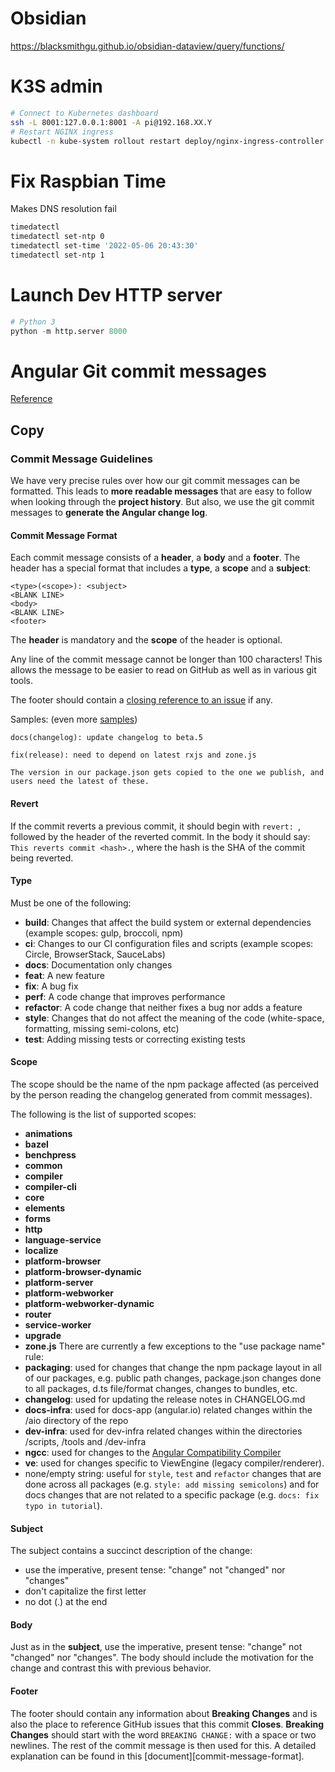 # Obsidian
https://blacksmithgu.github.io/obsidian-dataview/query/functions/
# K3S admin
```bash
# Connect to Kubernetes dashboard
ssh -L 8001:127.0.0.1:8001 -A pi@192.168.XX.Y
# Restart NGINX ingress
kubectl -n kube-system rollout restart deploy/nginx-ingress-controller
```
# Fix Raspbian Time
Makes DNS resolution fail
```bash
timedatectl
timedatectl set-ntp 0
timedatectl set-time '2022-05-06 20:43:30'
timedatectl set-ntp 1
```
# Launch Dev HTTP server
```python
# Python 3
python -m http.server 8000
```
# Angular Git commit messages
[Reference](https://gist.github.com/brianclements/841ea7bffdb01346392c)
## Copy
### <a name="commit"></a> Commit Message Guidelines
We have very precise rules over how our git commit messages can be formatted.  This leads to **more
readable messages** that are easy to follow when looking through the **project history**.  But also,
we use the git commit messages to **generate the Angular change log**.
#### Commit Message Format
Each commit message consists of a **header**, a **body** and a **footer**.  The header has a special
format that includes a **type**, a **scope** and a **subject**:
```
<type>(<scope>): <subject>
<BLANK LINE>
<body>
<BLANK LINE>
<footer>
```
The **header** is mandatory and the **scope** of the header is optional.

Any line of the commit message cannot be longer than 100 characters! This allows the message to be easier
to read on GitHub as well as in various git tools.

The footer should contain a [closing reference to an issue](https://help.github.com/articles/closing-issues-via-commit-messages/) if any.

Samples: (even more [samples](https://github.com/angular/angular/commits/master))
```
docs(changelog): update changelog to beta.5
```
```
fix(release): need to depend on latest rxjs and zone.js

The version in our package.json gets copied to the one we publish, and users need the latest of these.
```
#### Revert
If the commit reverts a previous commit, it should begin with `revert: `, followed by the header of the reverted commit. In the body it should say: `This reverts commit <hash>.`, where the hash is the SHA of the commit being reverted.
#### Type
Must be one of the following:
* **build**: Changes that affect the build system or external dependencies (example scopes: gulp, broccoli, npm)
* **ci**: Changes to our CI configuration files and scripts (example scopes: Circle, BrowserStack, SauceLabs)
* **docs**: Documentation only changes
* **feat**: A new feature
* **fix**: A bug fix
* **perf**: A code change that improves performance
* **refactor**: A code change that neither fixes a bug nor adds a feature
* **style**: Changes that do not affect the meaning of the code (white-space, formatting, missing semi-colons, etc)
* **test**: Adding missing tests or correcting existing tests
#### Scope
The scope should be the name of the npm package affected (as perceived by the person reading the changelog generated from commit messages).

The following is the list of supported scopes:
* **animations**
* **bazel**
* **benchpress**
* **common**
* **compiler**
* **compiler-cli**
* **core**
* **elements**
* **forms**
* **http**
* **language-service**
* **localize**
* **platform-browser**
* **platform-browser-dynamic**
* **platform-server**
* **platform-webworker**
* **platform-webworker-dynamic**
* **router**
* **service-worker**
* **upgrade**
* **zone.js**
There are currently a few exceptions to the "use package name" rule:
* **packaging**: used for changes that change the npm package layout in all of our packages, e.g.
  public path changes, package.json changes done to all packages, d.ts file/format changes, changes
  to bundles, etc.
* **changelog**: used for updating the release notes in CHANGELOG.md
* **docs-infra**: used for docs-app (angular.io) related changes within the /aio directory of the
  repo
* **dev-infra**: used for dev-infra related changes within the directories /scripts, /tools and /dev-infra
* **ngcc**: used for changes to the [Angular Compatibility Compiler](./packages/compiler-cli/ngcc/README.md)
* **ve**: used for changes specific to ViewEngine (legacy compiler/renderer).
* none/empty string: useful for `style`, `test` and `refactor` changes that are done across all
  packages (e.g. `style: add missing semicolons`) and for docs changes that are not related to a
  specific package (e.g. `docs: fix typo in tutorial`).
#### Subject
The subject contains a succinct description of the change:
* use the imperative, present tense: "change" not "changed" nor "changes"
* don't capitalize the first letter
* no dot (.) at the end
#### Body
Just as in the **subject**, use the imperative, present tense: "change" not "changed" nor "changes".
The body should include the motivation for the change and contrast this with previous behavior.
#### Footer
The footer should contain any information about **Breaking Changes** and is also the place to
reference GitHub issues that this commit **Closes**.
**Breaking Changes** should start with the word `BREAKING CHANGE:` with a space or two newlines. The rest of the commit message is then used for this.
A detailed explanation can be found in this [document][commit-message-format].